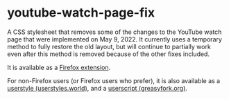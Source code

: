 # youtube-watch-page-fix
A CSS stylesheet that removes some of the changes to the YouTube watch page that were implemented on May 9, 2022. It currently uses a temporary method to fully restore the old layout, but will continue to partially work even after this method is removed because of the other fixes included. 

It is available as a [Firefox extension](https://addons.mozilla.org/en-US/firefox/addon/yt-watch-page-fix/). 

For non-Firefox users (or Firefox users who prefer), it is also available as a [userstyle (userstyles.world)](https://userstyles.world/style/4623/youtube-watch-page-fix), and a [userscript (greasyfork.org)](https://greasyfork.org/en/scripts/445015-youtube-watch-page-fix).
